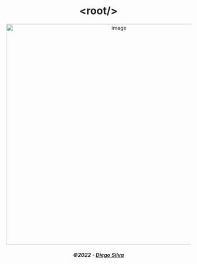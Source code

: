 <h1 align="center">
  &lt;root/&gt;
</h1>

<p align="center">
  <img src="https://apexensino.com.br/wp-content/uploads/2020/06/aprender-a-programar.png" width="600" alt="image">
</p>

<h5 align="center">
  &copy;2022 - <a href="https://github.com/dc7devs/">Diego Silva</a>
</h5>